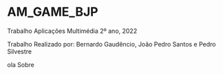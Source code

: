 # AM_GAME_BJP
Trabalho Aplicações Multimédia 2º ano, 2022


Trabalho Realizado por: Bernardo Gaudêncio, João Pedro Santos e Pedro Silvestre

ola
Sobre
